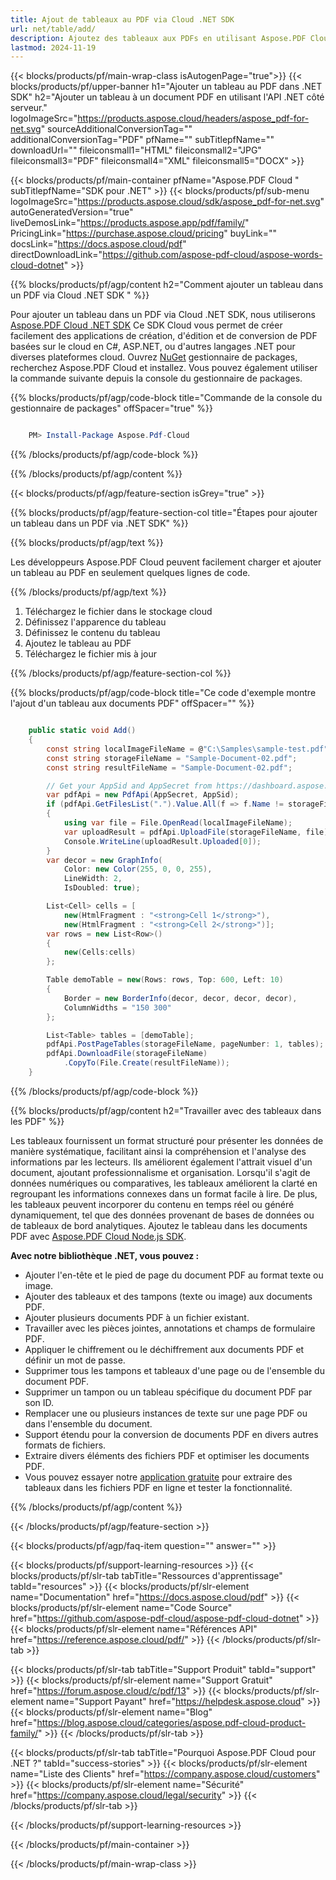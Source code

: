 ```yaml
---
title: Ajout de tableaux au PDF via Cloud .NET SDK
url: net/table/add/
description: Ajoutez des tableaux aux PDFs en utilisant Aspose.PDF Cloud SDK pour .NET. Générez dynamiquement des mises en page structurées dans les documents.
lastmod: 2024-11-19
---
```


{{< blocks/products/pf/main-wrap-class isAutogenPage="true">}}
{{< blocks/products/pf/upper-banner h1="Ajouter un tableau au PDF dans .NET SDK" h2="Ajouter un tableau à un document PDF en utilisant l'API .NET côté serveur." logoImageSrc="https://products.aspose.cloud/headers/aspose_pdf-for-net.svg" sourceAdditionalConversionTag="" additionalConversionTag="PDF" pfName="" subTitlepfName="" downloadUrl="" fileiconsmall1="HTML" fileiconsmall2="JPG" fileiconsmall3="PDF" fileiconsmall4="XML" fileiconsmall5="DOCX" >}}

{{< blocks/products/pf/main-container pfName="Aspose.PDF Cloud " subTitlepfName="SDK pour .NET" >}}
{{< blocks/products/pf/sub-menu logoImageSrc="https://products.aspose.cloud/sdk/aspose_pdf-for-net.svg"
autoGeneratedVersion="true"
liveDemosLink="https://products.aspose.app/pdf/family/" PricingLink="https://purchase.aspose.cloud/pricing" buyLink="" docsLink="https://docs.aspose.cloud/pdf"  directDownloadLink="https://github.com/aspose-pdf-cloud/aspose-words-cloud-dotnet" >}}

{{% blocks/products/pf/agp/content h2="Comment ajouter un tableau dans un PDF via Cloud .NET SDK " %}}

Pour ajouter un tableau dans un PDF via Cloud .NET SDK, nous utiliserons
[Aspose.PDF Cloud .NET SDK](https://products.aspose.cloud/pdf/net/)
Ce SDK Cloud vous permet de créer facilement des applications de création, d'édition et de conversion de PDF basées sur le cloud en C#, ASP.NET, ou d'autres langages .NET pour diverses plateformes cloud. Ouvrez
[NuGet](https://www.nuget.org/packages/Aspose.Pdf-Cloud)
gestionnaire de packages, recherchez
Aspose.PDF Cloud
et installez. Vous pouvez également utiliser la commande suivante depuis la console du gestionnaire de packages.

{{% blocks/products/pf/agp/code-block title="Commande de la console du gestionnaire de packages" offSpacer="true" %}}

```powershell

    PM> Install-Package Aspose.Pdf-Cloud

```

{{% /blocks/products/pf/agp/code-block %}}

{{% /blocks/products/pf/agp/content %}}

{{< blocks/products/pf/agp/feature-section isGrey="true" >}}

{{% blocks/products/pf/agp/feature-section-col title="Étapes pour ajouter un tableau dans un PDF via .NET SDK" %}}

{{% blocks/products/pf/agp/text %}}

Les développeurs Aspose.PDF Cloud peuvent facilement charger et ajouter un tableau au PDF en seulement quelques lignes de code.

{{% /blocks/products/pf/agp/text %}}

1. Téléchargez le fichier dans le stockage cloud
1. Définissez l'apparence du tableau
1. Définissez le contenu du tableau
1. Ajoutez le tableau au PDF
1. Téléchargez le fichier mis à jour

{{% /blocks/products/pf/agp/feature-section-col %}}

{{% blocks/products/pf/agp/code-block title="Ce code d'exemple montre l'ajout d'un tableau aux documents PDF" offSpacer="" %}}

```cs

    public static void Add()
    {
        const string localImageFileName = @"C:\Samples\sample-test.pdf";
        const string storageFileName = "Sample-Document-02.pdf";
        const string resultFileName = "Sample-Document-02.pdf";

        // Get your AppSid and AppSecret from https://dashboard.aspose.cloud (free registration required).
        var pdfApi = new PdfApi(AppSecret, AppSid);
        if (pdfApi.GetFilesList(".").Value.All(f => f.Name != storageFileName))
        {
            using var file = File.OpenRead(localImageFileName);
            var uploadResult = pdfApi.UploadFile(storageFileName, file);
            Console.WriteLine(uploadResult.Uploaded[0]);
        }
        var decor = new GraphInfo(
            Color: new Color(255, 0, 0, 255),
            LineWidth: 2,
            IsDoubled: true);

        List<Cell> cells = [
            new(HtmlFragment : "<strong>Cell 1</strong>"),
            new(HtmlFragment : "<strong>Cell 2</strong>")];
        var rows = new List<Row>()
        {
            new(Cells:cells)
        };

        Table demoTable = new(Rows: rows, Top: 600, Left: 10)
        {
            Border = new BorderInfo(decor, decor, decor, decor),
            ColumnWidths = "150 300"
        };

        List<Table> tables = [demoTable];
        pdfApi.PostPageTables(storageFileName, pageNumber: 1, tables);
        pdfApi.DownloadFile(storageFileName)
            .CopyTo(File.Create(resultFileName));
    }
```

{{% /blocks/products/pf/agp/code-block %}}

{{% blocks/products/pf/agp/content h2="Travailler avec des tableaux dans les PDF" %}}

Les tableaux fournissent un format structuré pour présenter les données de manière systématique, facilitant ainsi la compréhension et l'analyse des informations par les lecteurs. Ils améliorent également l'attrait visuel d'un document, ajoutant professionnalisme et organisation. Lorsqu'il s'agit de données numériques ou comparatives, les tableaux améliorent la clarté en regroupant les informations connexes dans un format facile à lire. De plus, les tableaux peuvent incorporer du contenu en temps réel ou généré dynamiquement, tel que des données provenant de bases de données ou de tableaux de bord analytiques.
Ajoutez le tableau dans les documents PDF avec [Aspose.PDF Cloud Node.js SDK](https://products.aspose.cloud/pdf/net/).

**Avec notre bibliothèque .NET, vous pouvez :**

+ Ajouter l'en-tête et le pied de page du document PDF au format texte ou image.
+ Ajouter des tableaux et des tampons (texte ou image) aux documents PDF.
+ Ajouter plusieurs documents PDF à un fichier existant.
+ Travailler avec les pièces jointes, annotations et champs de formulaire PDF.
+ Appliquer le chiffrement ou le déchiffrement aux documents PDF et définir un mot de passe.
+ Supprimer tous les tampons et tableaux d'une page ou de l'ensemble du document PDF.
+ Supprimer un tampon ou un tableau spécifique du document PDF par son ID.
+ Remplacer une ou plusieurs instances de texte sur une page PDF ou dans l'ensemble du document.
+ Support étendu pour la conversion de documents PDF en divers autres formats de fichiers.
+ Extraire divers éléments des fichiers PDF et optimiser les documents PDF.
+ Vous pouvez essayer notre [application gratuite](https://products.aspose.app/pdf/table-extraction) pour extraire des tableaux dans les fichiers PDF en ligne et tester la fonctionnalité.

{{% /blocks/products/pf/agp/content %}}

{{< /blocks/products/pf/agp/feature-section >}}

{{< blocks/products/pf/agp/faq-item question="" answer="" >}}

{{< blocks/products/pf/support-learning-resources >}}
{{< blocks/products/pf/slr-tab tabTitle="Ressources d'apprentissage" tabId="resources" >}}
{{< blocks/products/pf/slr-element name="Documentation" href="https://docs.aspose.cloud/pdf" >}}
{{< blocks/products/pf/slr-element name="Code Source" href="https://github.com/aspose-pdf-cloud/aspose-pdf-cloud-dotnet" >}}
{{< blocks/products/pf/slr-element name="Références API" href="https://reference.aspose.cloud/pdf/" >}}
{{< /blocks/products/pf/slr-tab >}}

{{< blocks/products/pf/slr-tab tabTitle="Support Produit" tabId="support" >}}
{{< blocks/products/pf/slr-element name="Support Gratuit" href="https://forum.aspose.cloud/c/pdf/13" >}}
{{< blocks/products/pf/slr-element name="Support Payant" href="https://helpdesk.aspose.cloud" >}}
{{< blocks/products/pf/slr-element name="Blog" href="https://blog.aspose.cloud/categories/aspose.pdf-cloud-product-family/" >}}
{{< /blocks/products/pf/slr-tab >}}

{{< blocks/products/pf/slr-tab tabTitle="Pourquoi Aspose.PDF Cloud pour .NET ?" tabId="success-stories" >}}
{{< blocks/products/pf/slr-element name="Liste des Clients" href="https://company.aspose.cloud/customers" >}}
{{< blocks/products/pf/slr-element name="Sécurité" href="https://company.aspose.cloud/legal/security" >}}
{{< /blocks/products/pf/slr-tab >}}

{{< /blocks/products/pf/support-learning-resources >}}

{{< /blocks/products/pf/main-container >}}

{{< /blocks/products/pf/main-wrap-class >}}

